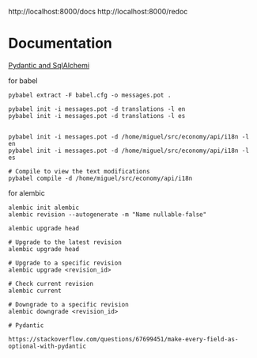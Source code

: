 http://localhost:8000/docs
http://localhost:8000/redoc

# Documentation

[Pydantic and SqlAlchemi](https://medium.com/@melthaw/using-pydantic-for-data-validation-with-sqlalchemy-b15e4497cfb4)

for babel

```
pybabel extract -F babel.cfg -o messages.pot .

pybabel init -i messages.pot -d translations -l en
pybabel init -i messages.pot -d translations -l es


pybabel init -i messages.pot -d /home/miguel/src/economy/api/i18n -l en
pybabel init -i messages.pot -d /home/miguel/src/economy/api/i18n -l es

# Compile to view the text modifications
pybabel compile -d /home/miguel/src/economy/api/i18n

```

for alembic

 ```
 alembic init alembic
 alembic revision --autogenerate -m "Name nullable-false" 

 alembic upgrade head

 # Upgrade to the latest revision
alembic upgrade head

# Upgrade to a specific revision
alembic upgrade <revision_id>

# Check current revision
alembic current

# Downgrade to a specific revision
alembic downgrade <revision_id>

# Pydantic

https://stackoverflow.com/questions/67699451/make-every-field-as-optional-with-pydantic
